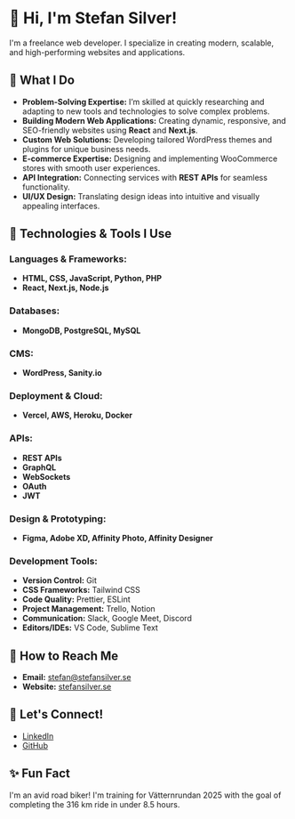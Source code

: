 # 👋 Hi, I'm Stefan Silver!

I'm a freelance web developer. I specialize in creating modern, scalable, and high-performing websites and applications.

## 💼 What I Do
- **Problem-Solving Expertise:** I’m skilled at quickly researching and adapting to new tools and technologies to solve complex problems.
- **Building Modern Web Applications:** Creating dynamic, responsive, and SEO-friendly websites using **React** and **Next.js**.
- **Custom Web Solutions:** Developing tailored WordPress themes and plugins for unique business needs.
- **E-commerce Expertise:** Designing and implementing WooCommerce stores with smooth user experiences.
- **API Integration:** Connecting services with **REST APIs** for seamless functionality.
- **UI/UX Design:** Translating design ideas into intuitive and visually appealing interfaces.

## 🔧 Technologies & Tools I Use

### Languages & Frameworks:
- **HTML, CSS, JavaScript, Python, PHP**
- **React, Next.js, Node.js**

### Databases:
- **MongoDB, PostgreSQL, MySQL**

### CMS:
- **WordPress, Sanity.io**

### Deployment & Cloud:
- **Vercel, AWS, Heroku, Docker**

### APIs:
- **REST APIs**
- **GraphQL**
- **WebSockets**
- **OAuth**
- **JWT**

### Design & Prototyping:
- **Figma, Adobe XD, Affinity Photo, Affinity Designer**

### Development Tools:
- **Version Control:** Git
- **CSS Frameworks:** Tailwind CSS
- **Code Quality:** Prettier, ESLint
- **Project Management:** Trello, Notion
- **Communication:** Slack, Google Meet, Discord
- **Editors/IDEs:** VS Code, Sublime Text

## 📧 How to Reach Me
- **Email:** [stefan@stefansilver.se](mailto:stefan@stefansilver.se)
- **Website:** [stefansilver.se](https://stefansilver.se)

## 🌟 Let's Connect!
- [LinkedIn](https://www.linkedin.com/in/stefansilver)
- [GitHub](https://github.com/stefansilver)

## ✨ Fun Fact
I'm an avid road biker! I'm training for Vätternrundan 2025 with the goal of completing the 316 km ride in under 8.5 hours.
